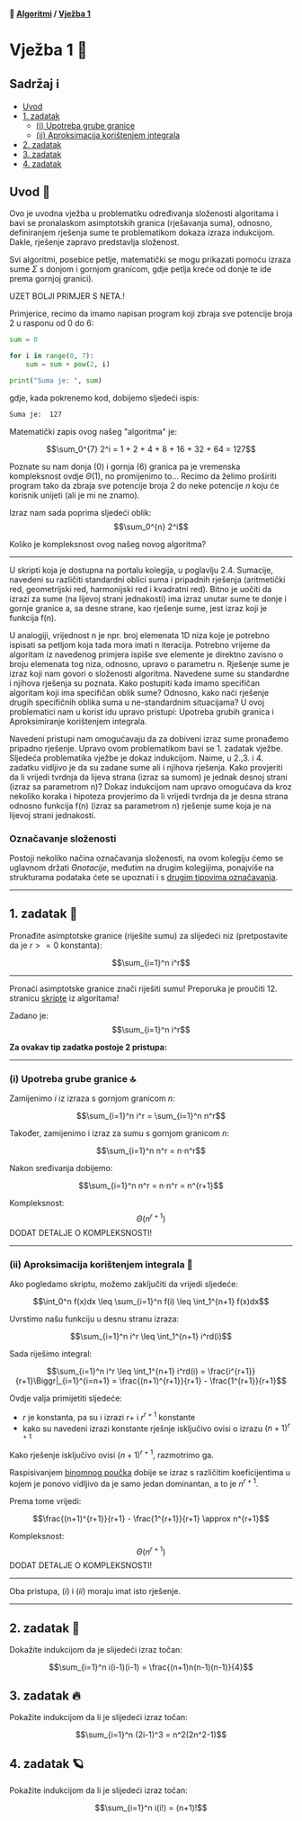 #### 🧭 [Algoritmi](../) / [Vježba 1](vjezba_01/README.md)

# Vježba 1 📒

## Sadržaj ℹ️
  * [Uvod](#uvod-)
  * [1. zadatak](#1-zadatak-)
    + [(i) Upotreba grube granice](#i-upotreba-grube-granice-)
    + [(ii) Aproksimacija korištenjem integrala](#ii-aproksimacija-korištenjem-integrala-)
  * [2. zadatak](#2-zadatak-)
  * [3. zadatak](#3-zadatak-)
  * [4. zadatak](#4-zadatak-)

## Uvod 📢

Ovo je uvodna vježba u problematiku određivanja složenosti algoritama i bavi se pronalaskom asimptotskih granica (rješavanja suma), odnosno, definiranjem rješenja sume te problematikom dokaza izraza indukcijom. Dakle, rješenje zapravo predstavlja složenost.

Svi algoritmi, posebice petlje, matematički se mogu prikazati pomoću izraza sume $Σ$ s donjom i gornjom granicom, gdje petlja kreće od donje te ide prema gornjoj granici).

UZET BOLJI PRIMJER S NETA.!

Primjerice, recimo da imamo napisan program koji zbraja sve potencije broja 2 u rasponu od 0 do 6:
``` python
sum = 0

for i in range(0, 7):
    sum = sum + pow(2, i)

print("Suma je: ", sum)
```

gdje, kada pokrenemo kod, dobijemo sljedeći ispis:
``` bash
Suma je:  127
```

Matematički zapis ovog našeg "algoritma" je:

$$\sum_0^{7} 2^i = 1 + 2 + 4 + 8 + 16 + 32 + 64 = 127$$

Poznate su nam donja (0) i gornja (6) granica pa je vremenska kompleksnost ovdje $\Theta(1)$, no promijenimo to... Recimo da želimo proširiti program tako da zbraja sve potencije broja 2 do neke potencije $n$ koju će korisnik unijeti (ali je mi ne znamo).

Izraz nam sada poprima sljedeći oblik:
$$\sum_0^{n} 2^i$$

Koliko je kompleksnost ovog našeg novog algoritma?






--------------

U skripti koja je dostupna na portalu kolegija, u poglavlju 2.4. Sumacije, navedeni su različiti standardni oblici suma i pripadnih rješenja (aritmetički red, geometrijski red, harmonijski red i kvadratni red). Bitno je uočiti da izrazi za sume (na lijevoj strani jednakosti) ima izraz unutar sume te donje i gornje granice a, sa desne strane, kao rješenje sume, jest izraz koji je funkcija f(n).

U analogiji, vrijednost n je npr. broj elemenata 1D niza koje je potrebno ispisati sa petljom koja tada mora imati n iteracija. Potrebno vrijeme da algoritam iz navedenog primjera ispiše sve elemente je direktno zavisno o broju elemenata tog niza, odnosno, upravo o parametru n. Rješenje sume je izraz koji nam govori o složenosti algoritma. Navedene sume su standardne i njihova rješenja su poznata. Kako postupiti kada imamo specifičan algoritam koji ima specifičan oblik sume? Odnosno, kako naći rješenje drugih specifičnih oblika suma u ne-standardnim situacijama? U ovoj problematici nam u korist idu upravo pristupi: Upotreba grubih granica i Aproksimiranje korištenjem integrala.

Navedeni pristupi nam omogućavaju da za dobiveni izraz sume pronađemo pripadno rješenje. Upravo ovom problematikom bavi se 1. zadatak vježbe. Sljedeća problematika vježbe je dokaz indukcijom. Naime, u 2.,3. i 4. zadatku vidljivo je da su zadane sume ali i njihova rješenja. Kako provjeriti da li vrijedi tvrdnja da lijeva strana (izraz sa sumom) je jednak desnoj strani (izraz sa parametrom n)? Dokaz indukcijom nam upravo omogućava da kroz nekoliko koraka i hipoteza provjerimo da li vrijedi tvrdnja da je desna strana odnosno funkcija f(n) (izraz sa parametrom n) rješenje sume koja je na lijevoj strani jednakosti.

### Označavanje složenosti
Postoji nekoliko načina označavanja složenosti, na ovom kolegiju ćemo se uglavnom držati $\Theta notacije$, međutim na drugim kolegijima, ponajviše na strukturama podataka ćete se upoznati i s [drugim tipovima označavanja](https://www.geeksforgeeks.org/difference-between-big-oh-big-omega-and-big-theta/).


____________________________

## 1. zadatak 🚀

Pronađite asimptotske granice (riješite sumu) za slijedeći niz (pretpostavite da je $r>=0$ konstanta):

$$\sum_{i=1}^n i^r$$

____________________________

Pronaći asimptotske granice znači riješiti sumu! Preporuka je proučiti 12. stranicu [skripte](https://moodle.srce.hr/2022-2023/mod/resource/view.php?id=3124577) iz algoritama!

Zadano je: $$\sum_{i=1}^n i^r$$

<b>Za ovakav tip zadatka postoje 2 pristupa:</b>
____________________________

### (i) Upotreba grube granice 🔝

Zamijenimo $i$ iz izraza s gornjom granicom $n$:

$$\sum_{i=1}^n i^r = \sum_{i=1}^n n^r$$

Također, zamijenimo i izraz za sumu s gornjom granicom $n$:

$$\sum_{i=1}^n n^r = n⋅n^r$$

Nakon sređivanja dobijemo:

$$\sum_{i=1}^n n^r = n⋅n^r = n^{r+1}$$

Kompleksnost: $$\Theta(n^{r+1})$$ DODAT DETALJE O KOMPLEKSNOSTI!
____________________________

### (ii) Aproksimacija korištenjem integrala 🧮

Ako pogledamo skriptu, možemo zaključiti da vrijedi sljedeće:

$$\int_0^n f(x)dx \leq \sum_{i=1}^n f(i) \leq \int_1^{n+1} f(x)dx$$

Uvrstimo našu funkciju u desnu stranu izraza:

$$\sum_{i=1}^n i^r \leq \int_1^{n+1} i^rd(i)$$

Sada riješimo integral:

$$\sum_{i=1}^n i^r \leq \int_1^{n+1} i^rd(i) = \frac{i^{r+1}}{r+1}\Biggr|_{i=1}^{i=n+1} = \frac{(n+1)^{r+1}}{r+1} - \frac{1^{r+1}}{r+1}$$

Ovdje valja primijetiti sljedeće:
- $r$ je konstanta, pa su i izrazi $r+$ i $r^{r+1}$ konstante
- kako su navedeni izrazi konstante rješnje isključivo ovisi o izrazu $(n+1)^{r+1}$

Kako rješenje isključivo ovisi $(n+1)^{r+1}$, razmotrimo ga.

Raspisivanjem [binomnog poučka](https://hr.wikipedia.org/wiki/Binomni_poučak) dobije se izraz s različitim koeficijentima u kojem je ponovo vidljivo da je samo jedan dominantan, a to je $n^{r+1}$.

Prema tome vrijedi:

$$\frac{(n+1)^{r+1}}{r+1} - \frac{1^{r+1}}{r+1} \approx n^{r+1}$$

Kompleksnost: $$\Theta(n^{r+1})$$ DODAT DETALJE O KOMPLEKSNOSTI!
____________________________

Oba pristupa, $(i)$ i $(ii)$ moraju imat isto rješenje.




____________________________

## 2. zadatak 🍭

Dokažite indukcijom da je slijedeći izraz točan:

$$\sum_{i=1}^n i(i-1)(i-1) = \frac{(n+1)n(n-1)(n-1)}{4}$$

## 3. zadatak 🔥

Pokažite indukcijom da li je slijedeći izraz točan:

$$\sum_{i=1}^n (2i-1)^3 = n^2(2n^2-1)$$

## 4. zadatak 🪐
Pokažite indukcijom da li je slijedeći izraz točan:

$$\sum_{i=1}^n i(i!) = (n+1)!$$
